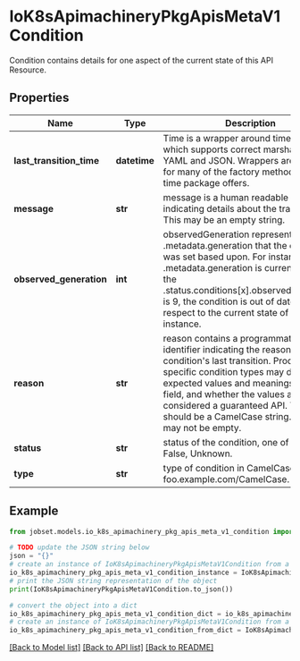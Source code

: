 # IoK8sApimachineryPkgApisMetaV1Condition

Condition contains details for one aspect of the current state of this API Resource.

## Properties

Name | Type | Description | Notes
------------ | ------------- | ------------- | -------------
**last_transition_time** | **datetime** | Time is a wrapper around time.Time which supports correct marshaling to YAML and JSON.  Wrappers are provided for many of the factory methods that the time package offers. | 
**message** | **str** | message is a human readable message indicating details about the transition. This may be an empty string. | 
**observed_generation** | **int** | observedGeneration represents the .metadata.generation that the condition was set based upon. For instance, if .metadata.generation is currently 12, but the .status.conditions[x].observedGeneration is 9, the condition is out of date with respect to the current state of the instance. | [optional] 
**reason** | **str** | reason contains a programmatic identifier indicating the reason for the condition&#39;s last transition. Producers of specific condition types may define expected values and meanings for this field, and whether the values are considered a guaranteed API. The value should be a CamelCase string. This field may not be empty. | 
**status** | **str** | status of the condition, one of True, False, Unknown. | 
**type** | **str** | type of condition in CamelCase or in foo.example.com/CamelCase. | 

## Example

```python
from jobset.models.io_k8s_apimachinery_pkg_apis_meta_v1_condition import IoK8sApimachineryPkgApisMetaV1Condition

# TODO update the JSON string below
json = "{}"
# create an instance of IoK8sApimachineryPkgApisMetaV1Condition from a JSON string
io_k8s_apimachinery_pkg_apis_meta_v1_condition_instance = IoK8sApimachineryPkgApisMetaV1Condition.from_json(json)
# print the JSON string representation of the object
print(IoK8sApimachineryPkgApisMetaV1Condition.to_json())

# convert the object into a dict
io_k8s_apimachinery_pkg_apis_meta_v1_condition_dict = io_k8s_apimachinery_pkg_apis_meta_v1_condition_instance.to_dict()
# create an instance of IoK8sApimachineryPkgApisMetaV1Condition from a dict
io_k8s_apimachinery_pkg_apis_meta_v1_condition_from_dict = IoK8sApimachineryPkgApisMetaV1Condition.from_dict(io_k8s_apimachinery_pkg_apis_meta_v1_condition_dict)
```
[[Back to Model list]](../README.md#documentation-for-models) [[Back to API list]](../README.md#documentation-for-api-endpoints) [[Back to README]](../README.md)



